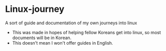 # Linux-journey
A sort of guide and documentation of my own journeys into linux
- This was made in hopes of helping fellow Koreans get into linux, so most documents will be in Korean.
- This doesn't mean I won't offer guides in English.
